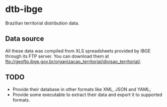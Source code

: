 dtb-ibge
========

Brazilian territorial distribution data.

Data source
-----------

All these data was compiled from XLS spreadsheets provided by IBGE through its FTP server. You can download them at <ftp://geoftp.ibge.gov.br/organizacao_territorial/divisao_territorial/>.

TODO
----

- Provide their database in other formats like XML, JSON and YAML;
- Provide some executable to extract their data and export it to supported formats.

